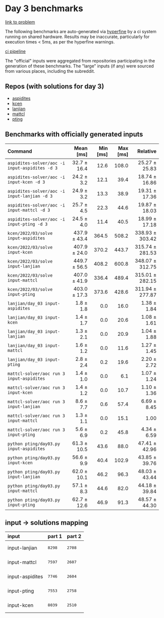 # Day 3 benchmarks

[link to problem](http://adventofcode.com/2022/day/3)

The following benchmarks are auto-generated via [hyperfine](https://github.com/sharkdp/hyperfine) by a ci system running on shared hardware. Results may be inaccurate, particularly for execution times < 5ms, as per the hyperfine warnings.

[ci pipeline](http://ci.papercode.net:8080/teams/aoc2022/pipelines/aoc-compare-2022)

The "official" inputs were aggregated from repositories participating in the generation of these benchmarks. The "large" inputs (if any) were sourced from various places, including the subreddit.

## Repos (with solutions for day 3)


- [aspidites](https://github.com/aspidites/aoc2022)
- [kcen](https://github.com/kcen/AdventOfCode)
- [lanjian](https://github.com/LanJian/aoc-2022)
- [mattcl](https://github.com/mattcl/aoc2022)
- [pting](https://github.com/pting/aoc2022)

## Benchmarks with officially generated inputs
| Command | Mean [ms] | Min [ms] | Max [ms] | Relative |
|:---|---:|---:|---:|---:|
| `aspidites-solver/aoc -i input-aspidites -d 3` | 32.7 ± 16.4 | 12.6 | 108.0 | 25.27 ± 25.83 |
| `aspidites-solver/aoc -i input-kcen -d 3` | 24.2 ± 3.2 | 12.1 | 39.4 | 18.74 ± 16.86 |
| `aspidites-solver/aoc -i input-lanjian -d 3` | 24.9 ± 3.2 | 13.3 | 38.9 | 19.31 ± 17.36 |
| `aspidites-solver/aoc -i input-mattcl -d 3` | 25.7 ± 4.5 | 22.3 | 44.6 | 19.87 ± 18.03 |
| `aspidites-solver/aoc -i input-pting -d 3` | 24.5 ± 4.0 | 11.4 | 40.5 | 18.99 ± 17.18 |
| `kcen/2022/03/solve input-aspidites` | 437.9 ± 43.4 | 364.5 | 508.2 | 338.93 ± 303.42 |
| `kcen/2022/03/solve input-kcen` | 407.9 ± 24.0 | 370.2 | 443.7 | 315.74 ± 281.53 |
| `kcen/2022/03/solve input-lanjian` | 449.7 ± 56.5 | 408.2 | 600.8 | 348.07 ± 312.75 |
| `kcen/2022/03/solve input-mattcl` | 407.0 ± 41.9 | 336.4 | 489.4 | 315.01 ± 282.15 |
| `kcen/2022/03/solve input-pting` | 403.0 ± 17.3 | 373.6 | 428.6 | 311.94 ± 277.87 |
| `lanjian/day_03 input-aspidites` | 1.8 ± 1.8 | 0.0 | 16.0 | 1.38 ± 1.84 |
| `lanjian/day_03 input-kcen` | 1.4 ± 1.7 | 0.0 | 20.6 | 1.08 ± 1.61 |
| `lanjian/day_03 input-lanjian` | 1.3 ± 2.1 | 0.0 | 20.9 | 1.04 ± 1.88 |
| `lanjian/day_03 input-mattcl` | 1.6 ± 1.2 | 0.0 | 11.6 | 1.27 ± 1.45 |
| `lanjian/day_03 input-pting` | 2.8 ± 2.4 | 0.2 | 19.6 | 2.20 ± 2.72 |
| `mattcl-solver/aoc run 3 input-aspidites` | 1.4 ± 1.0 | 0.0 | 6.1 | 1.07 ± 1.24 |
| `mattcl-solver/aoc run 3 input-kcen` | 1.4 ± 1.2 | 0.0 | 10.7 | 1.10 ± 1.36 |
| `mattcl-solver/aoc run 3 input-lanjian` | 8.6 ± 7.7 | 0.6 | 57.4 | 6.69 ± 8.45 |
| `mattcl-solver/aoc run 3 input-mattcl` | 1.3 ± 1.1 | 0.0 | 15.1 | 1.00 |
| `mattcl-solver/aoc run 3 input-pting` | 5.6 ± 6.9 | 0.2 | 45.8 | 4.34 ± 6.59 |
| `python pting/day03.py input-aspidites` | 61.3 ± 10.5 | 43.6 | 88.0 | 47.41 ± 42.96 |
| `python pting/day03.py input-kcen` | 56.6 ± 9.9 | 40.4 | 102.9 | 43.85 ± 39.76 |
| `python pting/day03.py input-lanjian` | 62.0 ± 10.1 | 46.2 | 96.3 | 48.03 ± 43.44 |
| `python pting/day03.py input-mattcl` | 57.1 ± 8.3 | 44.6 | 82.0 | 44.18 ± 39.84 |
| `python pting/day03.py input-pting` | 62.7 ± 12.6 | 46.9 | 91.3 | 48.57 ± 44.30 |

## input -> solutions mapping
|input|part 1|part 2|
|:---|:---|:---|
|input-lanjian|<pre>8298</pre>|<pre>2708</pre>|
|input-mattcl|<pre>7597</pre>|<pre>2607</pre>|
|input-aspidites|<pre>7746</pre>|<pre>2604</pre>|
|input-pting|<pre>7553</pre>|<pre>2758</pre>|
|input-kcen|<pre>8039</pre>|<pre>2510</pre>|
